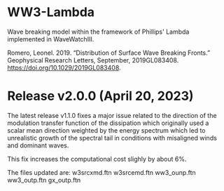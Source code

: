 

# WW3-Lambda
Wave breaking model within the framework of Phillips' Lambda implemented in WaveWatchIII.

Romero, Leonel. 2019. “Distribution of Surface Wave Breaking Fronts.” Geophysical Research Letters, September, 2019GL083408. https://doi.org/10.1029/2019GL083408.

# Release v2.0.0 (April 20, 2023)
The latest release v1.1.0 fixes a major issue related to the direction of the modulation transfer function of the dissipation which originally used a scalar mean direction weighted by the energy spectrum which led to unrealistic growth of the spectral tail in conditions with misaligned winds and dominant waves. 

This fix increases the computational cost slighly by about 6%. 

The files updated are: w3srcxmd.ftn w3srcemd.ftn ww3_ounp.ftn  ww3_outp.ftn  gx_outp.ftn
